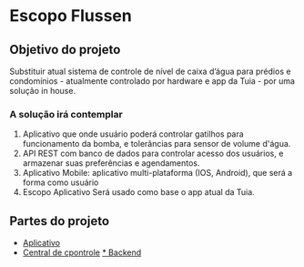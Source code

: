 # Escopo Flussen

## Objetivo do projeto

Substituir atual sistema de controle de nível de caixa d’água para prédios e condomínios - atualmente controlado por hardware e app da Tuia - por uma solução in house.

### A solução irá contemplar

1. Aplicativo que onde usuário poderá controlar gatilhos para funcionamento da bomba, e tolerâncias para sensor de volume d'água.
2. API REST com banco de dados para controlar acesso dos usuários, e armazenar suas preferências e agendamentos.
3. Aplicativo Mobile: aplicativo multi-plataforma (IOS, Android), que será a forma como usuário
4. Escopo Aplicativo
Será usado como base o app atual da Tuia.

## Partes do projeto

* [Aplicativo](aplicativo.md)
* [Central de cpontrole](hardware.md)
[* Backend](Backend.md)
